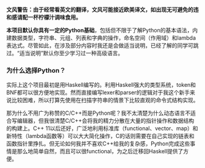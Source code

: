 **文风警告：由于经常看英文的翻译，文风可能接近欧美译文，如出现无可避免的违和感请配一杯柠檬汁调味食用。**

**本项目默认你具有一定的Python基础**，包括但不限于了解Python的基本语法，内建数据类型，字符串、元组、列表和字典的操作，命名空间（作用域）和lambda表达式。尽管如此，在涉及部分内容时我还是会做适当说明，已经了解的同学可跳过。“适当说明”默认你至少学习过一种高级语言。

### 为什么选择Python？

实际上这个项目最初是用Haskell编写的。利用Haskell强大的类型系统，token和BNF都可以很方便地实现。然而直接编写lexer和parser的逻辑对于我这个新手来说比较困难，所以打算先使用在扫描字符串的情景下比较直观的命令式结构实现。

那为什么不用广为称赞的C/C++而是Python呢？我不太清楚为什么动态语言不适合写编辑器，但我很清楚C/C++会将我的精力分散在大量的指针操作和数据结构的构建上。C++ 11以后还好，广泛地利用标准库（functional、vector、map）和新特性（lambda函数等）可以大大简化操作，C的话则需要在自己实现的链表和函数指针里挣扎。但无论如何我并不喜欢C++给我的复杂感，Python完成这些事情是那么地简单自然，而且可以很functional，为之后迁移回Haskell提供了方便。
